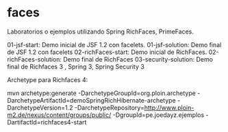 faces
=====

Laboratorios o ejemplos utilizando Spring RichFaces, PrimeFaces.

01-jsf-start: Demo inicial de JSF 1.2 con facelets.
01-jsf-solution: Demo final de JSF 1.2 con facelets
02-richFaces-start: Demo inicial de RichFaces.
02-richFaces-solution: Demo final de RichFaces
03-security-solution: Demo final de Richfaces 3 , Spring 3, Spring Security 3


Archetype para Richfaces 4:

mvn archetype:generate -DarchetypeGroupId=org.ploin.archetype -DarchetypeArtifactId=demoSpringRichHibernate-archetype -DarchetypeVersion=1.2 -DarchetypeRepository=http://www.ploin-m2.de/nexus/content/groups/public/ -DgroupId=pe.joedayz.ejemplos  -DartifactId=richfaces4-start
